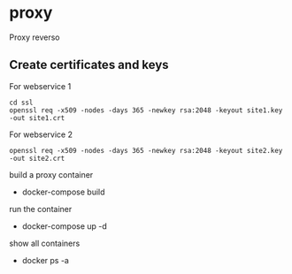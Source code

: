 # proxy
Proxy reverso

## Create certificates and keys


For webservice 1
```
cd ssl
openssl req -x509 -nodes -days 365 -newkey rsa:2048 -keyout site1.key -out site1.crt
```

For webservice 2
```
openssl req -x509 -nodes -days 365 -newkey rsa:2048 -keyout site2.key -out site2.crt
```

build a proxy container
- docker-compose build

run the container
- docker-compose up -d

show all containers
- docker ps -a